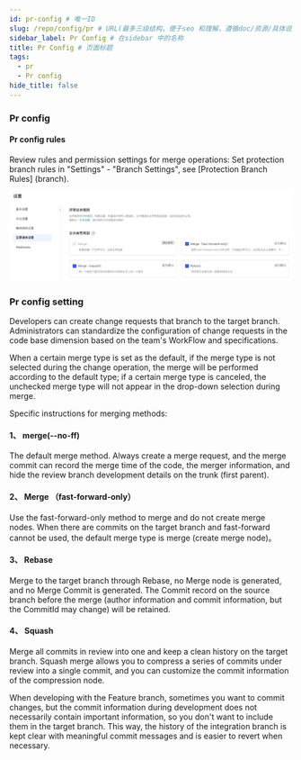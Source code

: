 ```yaml
---
id: pr-config # 唯一ID
slug: /repo/config/pr # URL(最多三级结构，便于seo 和理解，遵循doc/资源/具体说明项 的原则)
sidebar_label: Pr Config # 在sidebar 中的名称
title: Pr Config # 页面标题
tags:
  - pr
  - Pr config
hide_title: false
---
```


### Pr config

#### Pr config rules

Review rules and permission settings for merge operations: Set protection branch rules in "Settings" - "Branch Settings", see [Protection Branch Rules] (branch).

![](./img/40.jpg)

### Pr config setting

Developers can create change requests that branch to the target branch. Administrators can standardize the configuration of change requests in the code base dimension based on the team's WorkFlow and specifications.

When a certain merge type is set as the default, if the merge type is not selected during the change operation, the merge will be performed according to the default type; if a certain merge type is canceled, the unchecked merge type will not appear in the drop-down selection during merge.

Specific instructions for merging methods:

#### 1、 merge(--no-ff)

The default merge method. Always create a merge request, and the merge commit can record the merge time of the code, the merger information, and hide the review branch development details on the trunk (first parent).

#### 2、 Merge （fast-forward-only）

Use the fast-forward-only method to merge and do not create merge nodes. When there are commits on the target branch and fast-forward cannot be used, the default merge type is merge (create merge node)。

#### 3、 Rebase

Merge to the target branch through Rebase, no Merge node is generated, and no Merge Commit is generated. The Commit record on the source branch before the merge (author information and commit information, but the CommitId may change) will be retained.

#### 4、 Squash

Merge all commits in review into one and keep a clean history on the target branch. Squash merge allows you to compress a series of commits under review into a single commit, and you can customize the commit information of the compression node.

When developing with the Feature branch, sometimes you want to commit changes, but the commit information during development does not necessarily contain important information, so you don't want to include them in the target branch. This way, the history of the integration branch is kept clear with meaningful commit messages and is easier to revert when necessary.
